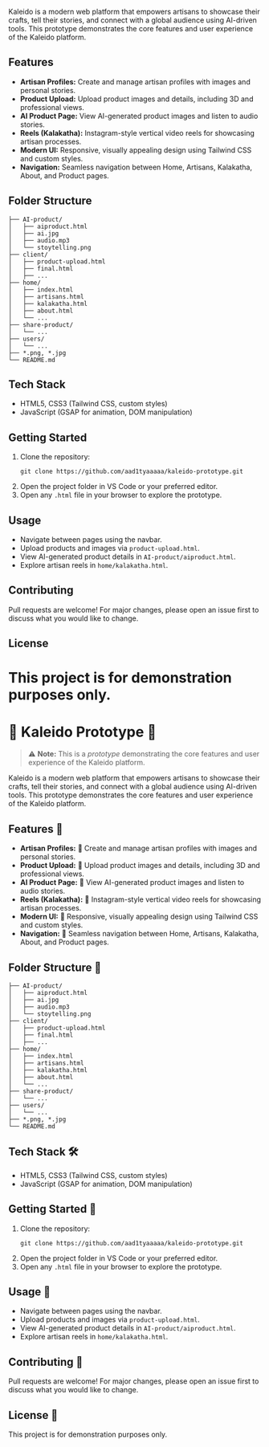 Kaleido is a modern web platform that empowers artisans to showcase their crafts, tell their stories, and connect with a global audience using AI-driven tools. This prototype demonstrates the core features and user experience of the Kaleido platform.

## Features

- **Artisan Profiles:** Create and manage artisan profiles with images and personal stories.
- **Product Upload:** Upload product images and details, including 3D and professional views.
- **AI Product Page:** View AI-generated product images and listen to audio stories.
- **Reels (Kalakatha):** Instagram-style vertical video reels for showcasing artisan processes.
- **Modern UI:** Responsive, visually appealing design using Tailwind CSS and custom styles.
- **Navigation:** Seamless navigation between Home, Artisans, Kalakatha, About, and Product pages.

## Folder Structure

```
├── AI-product/
│   ├── aiproduct.html
│   ├── ai.jpg
│   ├── audio.mp3
│   └── stoytelling.png
├── client/
│   ├── product-upload.html
│   ├── final.html
│   ├── ...
├── home/
│   ├── index.html
│   ├── artisans.html
│   ├── kalakatha.html
│   ├── about.html
│   └── ...
├── share-product/
│   └── ...
├── users/
│   └── ...
├── *.png, *.jpg
└── README.md
```

## Tech Stack
- HTML5, CSS3 (Tailwind CSS, custom styles)
- JavaScript (GSAP for animation, DOM manipulation)

## Getting Started
1. Clone the repository:
   ```
   git clone https://github.com/aad1tyaaaaa/kaleido-prototype.git
   ```
2. Open the project folder in VS Code or your preferred editor.
3. Open any `.html` file in your browser to explore the prototype.

## Usage
- Navigate between pages using the navbar.
- Upload products and images via `product-upload.html`.
- View AI-generated product details in `AI-product/aiproduct.html`.
- Explore artisan reels in `home/kalakatha.html`.

## Contributing
Pull requests are welcome! For major changes, please open an issue first to discuss what you would like to change.

## License
This project is for demonstration purposes only.
=======

# 🎨 Kaleido Prototype 🚀

> ⚠️ **Note:** This is a *prototype* demonstrating the core features and user experience of the Kaleido platform.

Kaleido is a modern web platform that empowers artisans to showcase their crafts, tell their stories, and connect with a global audience using AI-driven tools. This prototype demonstrates the core features and user experience of the Kaleido platform.

## Features 🚀

- **Artisan Profiles:** 👤 Create and manage artisan profiles with images and personal stories.
- **Product Upload:** 📸 Upload product images and details, including 3D and professional views.
- **AI Product Page:** 🤖 View AI-generated product images and listen to audio stories.
- **Reels (Kalakatha):** 🎥 Instagram-style vertical video reels for showcasing artisan processes.
- **Modern UI:** 🎨 Responsive, visually appealing design using Tailwind CSS and custom styles.
- **Navigation:** 🧭 Seamless navigation between Home, Artisans, Kalakatha, About, and Product pages.

## Folder Structure 📁

```
├── AI-product/
│   ├── aiproduct.html
│   ├── ai.jpg
│   ├── audio.mp3
│   └── stoytelling.png
├── client/
│   ├── product-upload.html
│   ├── final.html
│   ├── ...
├── home/
│   ├── index.html
│   ├── artisans.html
│   ├── kalakatha.html
│   ├── about.html
│   └── ...
├── share-product/
│   └── ...
├── users/
│   └── ...
├── *.png, *.jpg
└── README.md
```

## Tech Stack 🛠️
- HTML5, CSS3 (Tailwind CSS, custom styles)
- JavaScript (GSAP for animation, DOM manipulation)

## Getting Started 🚦
1. Clone the repository:
   ```
   git clone https://github.com/aad1tyaaaaa/kaleido-prototype.git
   ```
2. Open the project folder in VS Code or your preferred editor.
3. Open any `.html` file in your browser to explore the prototype.

## Usage 🎯
- Navigate between pages using the navbar.
- Upload products and images via `product-upload.html`.
- View AI-generated product details in `AI-product/aiproduct.html`.
- Explore artisan reels in `home/kalakatha.html`.

## Contributing 🤝
Pull requests are welcome! For major changes, please open an issue first to discuss what you would like to change.

## License 📜
This project is for demonstration purposes only.
